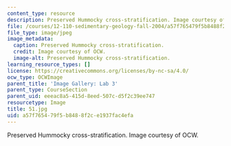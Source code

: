 ```yaml
---
content_type: resource
description: Preserved Hummocky cross-stratification. Image courtesy of OCW.
file: /courses/12-110-sedimentary-geology-fall-2004/a57f765479f5b8488f2ce1937fac4efa_51.jpg
file_type: image/jpeg
image_metadata:
  caption: Preserved Hummocky cross-stratification.
  credit: Image courtesy of OCW.
  image-alt: Preserved Hummocky cross-stratification.
learning_resource_types: []
license: https://creativecommons.org/licenses/by-nc-sa/4.0/
ocw_type: OCWImage
parent_title: 'Image Gallery: Lab 3'
parent_type: CourseSection
parent_uid: eeeac8a5-415d-8eed-507c-d5f2c39ee747
resourcetype: Image
title: 51.jpg
uid: a57f7654-79f5-b848-8f2c-e1937fac4efa
---
```

Preserved Hummocky cross-stratification. Image courtesy of OCW.